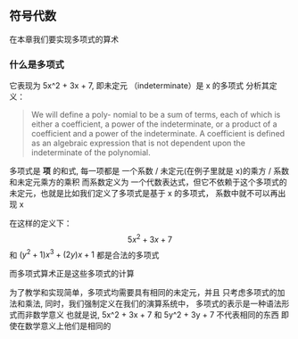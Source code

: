 ## 符号代数

在本章我们要实现多项式的算术

### 什么是多项式

它表现为 5x^2 + 3x + 7, 即未定元 （indeterminate）是 x 的多项式
分析其定义：

> We will define a poly- nomial to be a sum of terms, each of which is either a coefficient,
> a power of the indeterminate, or a product of a coefficient and a power of the indeterminate.
> A coefficient is defined as an algebraic expression that is not dependent upon the indeterminate
> of the polynomial.

多项式是 **项** 的和式, 每一项都是 一个系数 / 未定元(在例子里就是 x)的乘方 / 系数和未定元乘方的乘积
而系数定义为 一个代数表达式，但它不依赖于这个多项式的未定元，也就是比如我们定义了多项式是基于 x 的多项式，
系数中就不可以再出现 x

在这样的定义下：
$$ 5x^2 + 3x + 7 $$ 和 $(y^2 + 1)x^3 + (2y)x + 1$
都是合法的多项式

而多项式算术正是这些多项式的计算

为了教学和实现简单，多项式均需要具有相同的未定元，并且
只考虑多项式的加法和乘法, 同时，我们强制定义在我们的演算系统中，
多项式的表示是一种语法形式而非数学意义
也就是说, 5x^2 + 3x + 7 和 5y^2 + 3y + 7 不代表相同的东西
即使在数学意义上他们是相同的
